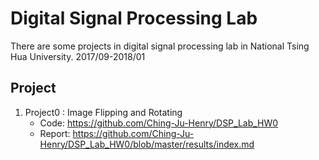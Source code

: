 # Digital Signal Processing Lab
There are some projects in digital signal processing lab  in National Tsing Hua University. 2017/09-2018/01


## Project
1. Project0 : Image Flipping and Rotating
      * Code: https://github.com/Ching-Ju-Henry/DSP_Lab_HW0
      * Report: https://github.com/Ching-Ju-Henry/DSP_Lab_HW0/blob/master/results/index.md
